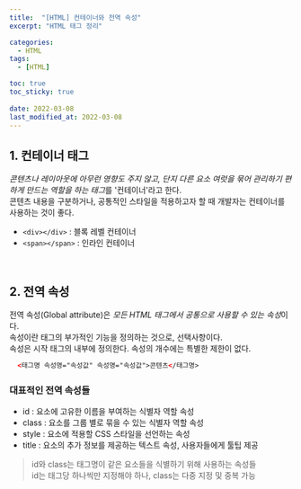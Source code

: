 ```yaml
---
title:  "[HTML] 컨테이너와 전역 속성"
excerpt: "HTML 태그 정리"

categories:
  - HTML
tags:
  - [HTML]

toc: true
toc_sticky: true
 
date: 2022-03-08
last_modified_at: 2022-03-08
---
```


## 1. 컨테이너 태그
<em>콘텐츠나 레이아웃에 아무런 영향도 주지 않고, 단지 다른 요소 여럿을 묶어 관리하기 편하게 만드는 역할을 하는 태그</em>를 '컨테이너'라고 한다.<br>
콘텐츠 내용을 구분하거나, 공통적인 스타일을 적용하고자 할 때 개발자는 컨테이너를 사용하는 것이 좋다.

- `<div></div>` : 블록 레벨 컨테이너
- `<span></span>` : 인라인 컨테이너
<br>

## 2. 전역 속성
전역 속성(Global attribute)은 <em>모든 HTML 태그에서 공통으로 사용할 수 있는 속성</em>이다.<br>
속성이란 태그의 부가적인 기능을 정의하는 것으로, 선택사항이다.<br>
속성은 시작 태그의 내부에 정의한다. 속성의 개수에는 특별한 제한이 없다.

```html
  <태그명 속성명="속성값" 속성명="속성값">콘텐츠</태그명>
```

### 대표적인 전역 속성들
- id : 요소에 고유한 이름을 부여하는 식별자 역할 속성
- class : 요소를 그룹 별로 묶을 수 있는 식별자 역할 속성
- style : 요소에 적용할 CSS 스타일을 선언하는 속성
- title : 요소의 추가 정보를 제공하는 텍스트 속성, 사용자들에게 툴팁 제공

> id와 class는 태그명이 같은 요소들을 식별하기 위해 사용하는 속성들<br>
id는 태그당 하나씩만 지정해야 하나, class는 다중 지정 및 중복 가능